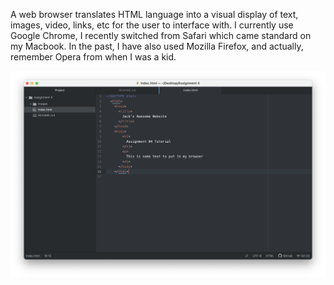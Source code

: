 A web browser translates HTML language into a visual display of text, images, video, links, etc for the user to interface with. I currently use Google Chrome, I recently switched from Safari which came standard on my Macbook. In the past, I have also used Mozilla Firefox, and actually, remember Opera from when I was a kid.

![Screenshot](./images/screenshot.png)
